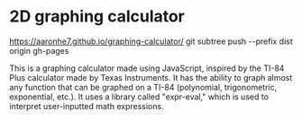 # 2D graphing calculator

https://aaronhe7.github.io/graphing-calculator/
git subtree push --prefix dist origin gh-pages

This is a graphing calculator made using JavaScript, inspired by the TI-84 Plus calculator made by Texas Instruments. It has the ability to graph almost any function that can be graphed on a TI-84 (polynomial, trigonometric, exponential, etc.). It uses a library called "expr-eval," which is used to interpret user-inputted math expressions.
